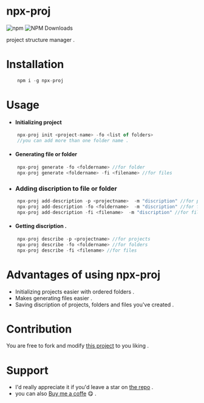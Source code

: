 # npx-proj
![npm](https://img.shields.io/npm/v/npx-proj.svg?style=flat-square)
![NPM Downloads](https://img.shields.io/npm/dw/npx-proj?style=flat-square)
<br>

project structure manager .

# Installation

```js
    npm i -g npx-proj
```

# Usage

- #### Initializing project
```js
    npx-proj init <project-name> -fo <list of folders>
    //you can add more than one folder name .
```
- #### Generating file or folder
```js
    npx-proj generate -fo <foldername> //for folder
    npx-proj generate <foldername> -fi <filename> //for files
```
- ### Adding discription to file or folder
```js
    npx-proj add-description -p <projectname>  -m "discription" //for projects
    npx-proj add-description -fo <foldername>  -m "discription" //for folders
    npx-proj add-description -fi <filename>  -m "discription" //for files
```
- #### Getting discription .
```js
    npx-proj describe -p <projectname> //for projects
    npx-proj describe -fo <foldername> //for folders
    npx-proj describe -fi <filename> //for files
```

# Advantages of using npx-proj

- Initializing projects easier with ordered folders .
- Makes generating files easier .
- Saving discription of projects, folders and files you've created .

# Contribution
 
 You are free to fork and modify [this project](https://github.com/pacifiquem) to you liking .

 # Support

  - I'd really appreciate it if you'd leave a star on [the repo](https://github.com/pacifiquem) .
  - you can also [Buy me a coffe](https://buymeacoffee.com/pacifiquem) 😋 .

